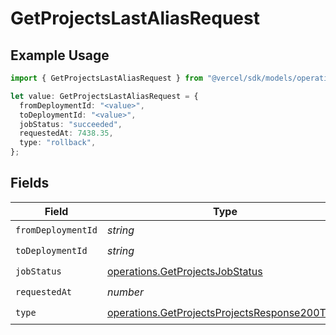# GetProjectsLastAliasRequest

## Example Usage

```typescript
import { GetProjectsLastAliasRequest } from "@vercel/sdk/models/operations/getprojects.js";

let value: GetProjectsLastAliasRequest = {
  fromDeploymentId: "<value>",
  toDeploymentId: "<value>",
  jobStatus: "succeeded",
  requestedAt: 7438.35,
  type: "rollback",
};
```

## Fields

| Field                                                                                                          | Type                                                                                                           | Required                                                                                                       | Description                                                                                                    |
| -------------------------------------------------------------------------------------------------------------- | -------------------------------------------------------------------------------------------------------------- | -------------------------------------------------------------------------------------------------------------- | -------------------------------------------------------------------------------------------------------------- |
| `fromDeploymentId`                                                                                             | *string*                                                                                                       | :heavy_check_mark:                                                                                             | N/A                                                                                                            |
| `toDeploymentId`                                                                                               | *string*                                                                                                       | :heavy_check_mark:                                                                                             | N/A                                                                                                            |
| `jobStatus`                                                                                                    | [operations.GetProjectsJobStatus](../../models/operations/getprojectsjobstatus.md)                             | :heavy_check_mark:                                                                                             | N/A                                                                                                            |
| `requestedAt`                                                                                                  | *number*                                                                                                       | :heavy_check_mark:                                                                                             | N/A                                                                                                            |
| `type`                                                                                                         | [operations.GetProjectsProjectsResponse200Type](../../models/operations/getprojectsprojectsresponse200type.md) | :heavy_check_mark:                                                                                             | N/A                                                                                                            |